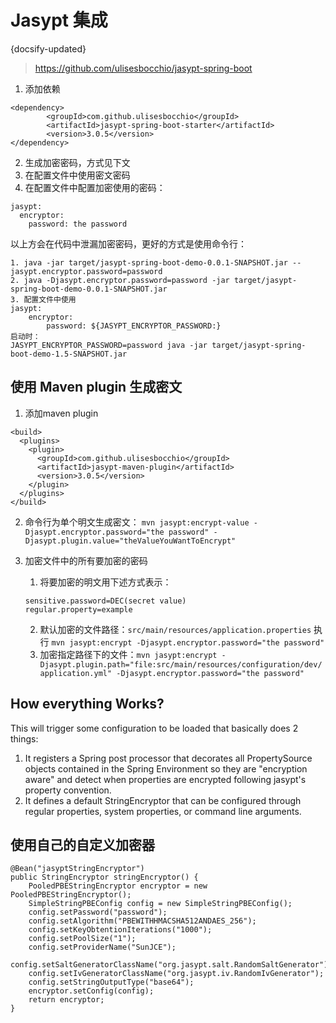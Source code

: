 # Jasypt 集成
{docsify-updated}

> https://github.com/ulisesbocchio/jasypt-spring-boot

1. 添加依赖
```
<dependency>
        <groupId>com.github.ulisesbocchio</groupId>
        <artifactId>jasypt-spring-boot-starter</artifactId>
        <version>3.0.5</version>
</dependency>
```
2. 生成加密密码，方式见下文
3. 在配置文件中使用密文密码
4. 在配置文件中配置加密使用的密码：
```
jasypt:
  encryptor:
    password: the password
```
以上方会在代码中泄漏加密密码，更好的方式是使用命令行：
```
1. java -jar target/jasypt-spring-boot-demo-0.0.1-SNAPSHOT.jar --jasypt.encryptor.password=password
2. java -Djasypt.encryptor.password=password -jar target/jasypt-spring-boot-demo-0.0.1-SNAPSHOT.jar
3. 配置文件中使用
jasypt:
    encryptor:
        password: ${JASYPT_ENCRYPTOR_PASSWORD:}
启动时：
JASYPT_ENCRYPTOR_PASSWORD=password java -jar target/jasypt-spring-boot-demo-1.5-SNAPSHOT.jar
```

## 使用 Maven plugin 生成密文
1. 添加maven plugin
```
<build>
  <plugins>
    <plugin>
      <groupId>com.github.ulisesbocchio</groupId>
      <artifactId>jasypt-maven-plugin</artifactId>
      <version>3.0.5</version>
    </plugin>
  </plugins>
</build>
```

2. 命令行为单个明文生成密文： `mvn jasypt:encrypt-value -Djasypt.encryptor.password="the password" -Djasypt.plugin.value="theValueYouWantToEncrypt"`

3. 加密文件中的所有要加密的密码
    1. 将要加密的明文用下述方式表示：
    ```
    sensitive.password=DEC(secret value)
    regular.property=example
    ```
    2. 默认加密的文件路径：`src/main/resources/application.properties`
    执行 `mvn jasypt:encrypt -Djasypt.encryptor.password="the password"`
    3. 加密指定路径下的文件：`mvn jasypt:encrypt -Djasypt.plugin.path="file:src/main/resources/configuration/dev/application.yml" -Djasypt.encryptor.password="the password"`

## How everything Works?
This will trigger some configuration to be loaded that basically does 2 things:

1. It registers a Spring post processor that decorates all PropertySource objects contained in the Spring Environment so they are "encryption aware" and detect when properties are encrypted following jasypt's property convention.
2. It defines a default StringEncryptor that can be configured through regular properties, system properties, or command line arguments.

## 使用自己的自定义加密器
```
@Bean("jasyptStringEncryptor")
public StringEncryptor stringEncryptor() {
    PooledPBEStringEncryptor encryptor = new PooledPBEStringEncryptor();
    SimpleStringPBEConfig config = new SimpleStringPBEConfig();
    config.setPassword("password");
    config.setAlgorithm("PBEWITHHMACSHA512ANDAES_256");
    config.setKeyObtentionIterations("1000");
    config.setPoolSize("1");
    config.setProviderName("SunJCE");
    config.setSaltGeneratorClassName("org.jasypt.salt.RandomSaltGenerator");
    config.setIvGeneratorClassName("org.jasypt.iv.RandomIvGenerator");
    config.setStringOutputType("base64");
    encryptor.setConfig(config);
    return encryptor;
}
```
